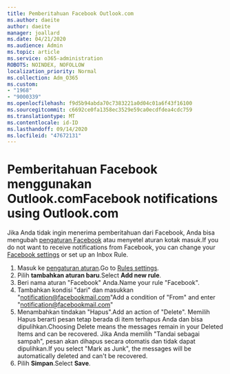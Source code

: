 ```yaml
---
title: Pemberitahuan Facebook Outlook.com
ms.author: daeite
author: daeite
manager: joallard
ms.date: 04/21/2020
ms.audience: Admin
ms.topic: article
ms.service: o365-administration
ROBOTS: NOINDEX, NOFOLLOW
localization_priority: Normal
ms.collection: Adm_O365
ms.custom:
- "1968"
- "9000339"
ms.openlocfilehash: f9d5b94abda70c7383221a0d04c01a6f43f16100
ms.sourcegitcommit: c6692ce0fa1358ec3529e59ca0ecdfdea4cdc759
ms.translationtype: MT
ms.contentlocale: id-ID
ms.lasthandoff: 09/14/2020
ms.locfileid: "47672131"
---
```

# <a name="facebook-notifications-using-outlookcom"></a><span data-ttu-id="e41e2-102">Pemberitahuan Facebook menggunakan Outlook.com</span><span class="sxs-lookup"><span data-stu-id="e41e2-102">Facebook notifications using Outlook.com</span></span>

<span data-ttu-id="e41e2-103">Jika Anda tidak ingin menerima pemberitahuan dari Facebook, Anda bisa mengubah [pengaturan Facebook](https://aka.ms/facebook-notifications-settings) atau menyetel aturan kotak masuk.</span><span class="sxs-lookup"><span data-stu-id="e41e2-103">If you do not want to receive notifications from Facebook, you can change your [Facebook settings](https://aka.ms/facebook-notifications-settings) or set up an Inbox Rule.</span></span>

1. <span data-ttu-id="e41e2-104">Masuk ke [pengaturan aturan](https://outlook.live.com/mail/options/mail/rules/inboxRules).</span><span class="sxs-lookup"><span data-stu-id="e41e2-104">Go to [Rules settings](https://outlook.live.com/mail/options/mail/rules/inboxRules).</span></span>
1. <span data-ttu-id="e41e2-105">Pilih **tambahkan aturan baru**.</span><span class="sxs-lookup"><span data-stu-id="e41e2-105">Select **Add new rule**.</span></span>
1. <span data-ttu-id="e41e2-106">Beri nama aturan "Facebook" Anda.</span><span class="sxs-lookup"><span data-stu-id="e41e2-106">Name your rule "Facebook".</span></span>
1. <span data-ttu-id="e41e2-107">Tambahkan kondisi "dari" dan masukkan "notification@facebookmail.com"</span><span class="sxs-lookup"><span data-stu-id="e41e2-107">Add a condition of "From" and enter "notification@facebookmail.com"</span></span>
1. <span data-ttu-id="e41e2-108">Menambahkan tindakan "Hapus".</span><span class="sxs-lookup"><span data-stu-id="e41e2-108">Add an action of "Delete".</span></span> <span data-ttu-id="e41e2-109">Memilih Hapus berarti pesan tetap berada di item terhapus Anda dan bisa dipulihkan.</span><span class="sxs-lookup"><span data-stu-id="e41e2-109">Choosing Delete means the messages remain in your Deleted Items and can be recovered.</span></span> <span data-ttu-id="e41e2-110">Jika Anda memilih "Tandai sebagai sampah", pesan akan dihapus secara otomatis dan tidak dapat dipulihkan.</span><span class="sxs-lookup"><span data-stu-id="e41e2-110">If you select "Mark as Junk", the messages will be automatically deleted and can't be recovered.</span></span>
1. <span data-ttu-id="e41e2-111">Pilih **Simpan**.</span><span class="sxs-lookup"><span data-stu-id="e41e2-111">Select **Save**.</span></span>